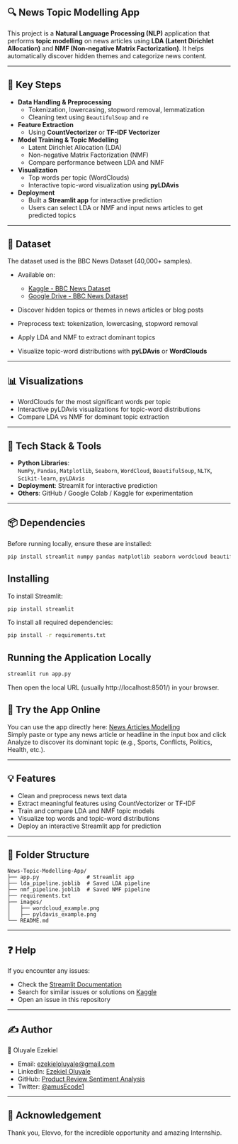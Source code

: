 ## 🔍 News Topic Modelling App
This project is a **Natural Language Processing (NLP)** application that performs **topic modelling** on news articles using **LDA (Latent Dirichlet Allocation)** and **NMF (Non-negative Matrix Factorization)**. It helps automatically discover hidden themes and categorize news content.

---

## 🧩 Key Steps
- **Data Handling & Preprocessing**  
  - Tokenization, lowercasing, stopword removal, lemmatization  
  - Cleaning text using `BeautifulSoup` and `re`  
- **Feature Extraction**  
  - Using **CountVectorizer** or **TF-IDF Vectorizer**  
- **Model Training & Topic Modelling**  
  - Latent Dirichlet Allocation (LDA)  
  - Non-negative Matrix Factorization (NMF)  
  - Compare performance between LDA and NMF  
- **Visualization**  
  - Top words per topic (WordClouds)  
  - Interactive topic-word visualization using **pyLDAvis**  
- **Deployment**  
  - Built a **Streamlit app** for interactive prediction  
  - Users can select LDA or NMF and input news articles to get predicted topics

---

## 📂 Dataset
The dataset used is the BBC News Dataset (40,000+ samples).
- Available on:
  - [Kaggle - BBC News Dataset](https://www.kaggle.com/datasets/gpreda/bbc-news)
  - [Google Drive - BBC News Dataset](https://drive.google.com/file/d/14OXcLK6HNOJOa6iJtR8bzVG9kwcHLVzt/view?usp=drive_link)

- Discover hidden topics or themes in news articles or blog posts  
- Preprocess text: tokenization, lowercasing, stopword removal  
- Apply LDA and NMF to extract dominant topics  
- Visualize topic-word distributions with **pyLDAvis** or **WordClouds**
---

## 📊 Visualizations
- WordClouds for the most significant words per topic  
- Interactive pyLDAvis visualizations for topic-word distributions  
- Compare LDA vs NMF for dominant topic extraction   

---

## 🧠 Tech Stack & Tools
- **Python Libraries**:  
  `NumPy`, `Pandas`, `Matplotlib`, `Seaborn`, `WordCloud`, `BeautifulSoup`, `NLTK`, `Scikit-learn`, `pyLDAvis`  
- **Deployment**: Streamlit for interactive prediction  
- **Others**: GitHub / Google Colab / Kaggle for experimentation

---

## 📦 Dependencies
Before running locally, ensure these are installed:

```sh
pip install streamlit numpy pandas matplotlib seaborn wordcloud beautifulsoup4 nltk scikit-learn pyLDAvis joblib
```

## Installing
To install Streamlit:
```sh
pip install streamlit
```
To install all required dependencies:
```sh
pip install -r requirements.txt
```

## Running the Application Locally
```sh
streamlit run app.py
```
Then open the local URL (usually http://localhost:8501/) in your browser.

## 📰 Try the App Online
You can use the app directly here: [News Articles Modelling](https://news-articles-modelling.streamlit.app/)<br>
Simply paste or type any news article or headline in the input box and click Analyze to discover its dominant topic (e.g., Sports, Conflicts, Politics, Health, etc.).

---

## 💡 Features
- Clean and preprocess news text data
- Extract meaningful features using CountVectorizer or TF-IDF
- Train and compare LDA and NMF topic models
- Visualize top words and topic-word distributions
- Deploy an interactive Streamlit app for prediction

---

## 📂 Folder Structure
```
News-Topic-Modelling-App/
├── app.py               # Streamlit app
├── lda_pipeline.joblib  # Saved LDA pipeline
├── nmf_pipeline.joblib  # Saved NMF pipeline
├── requirements.txt     
├── images/              
│   ├── wordcloud_example.png
│   ├── pyldavis_example.png
└── README.md
```

---

## ❓ Help
If you encounter any issues:
- Check the [Streamlit Documentation](https://docs.streamlit.io/)
- Search for similar issues or solutions on [Kaggle](https://www.kaggle.com/)
- Open an issue in this repository

---

## ✍️ Author
👤 Oluyale Ezekiel
- Email: ezekieloluyale@gmail.com
- LinkedIn: [Ezekiel Oluyale](https://www.linkedin.com/in/ezekiel-oluyale)
- GitHub: [Product Review Sentiment Analysis](https://github.com/amusEcode1/Product_Review_Sentiment_Analysis)
- Twitter: [@amusEcode1](https://x.com/amusEcode1?t=uHxhLzrA1TShRiSMrYZQiQ&s=09)

---

## 🙏 Acknowledgement
Thank you, Elevvo, for the incredible opportunity and amazing Internship.
